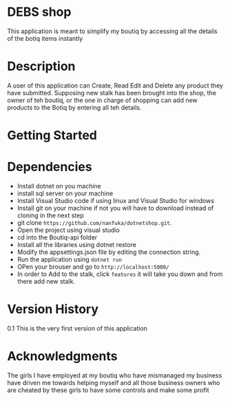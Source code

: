 # DEBS shop
This application is meant to simplify my boutiq by accessing all the details of the botiq items instantly

# Description
A user of this application can Create, Read  Edit and Delete any product they have submitted. Supposing new stalk has been brought into the shop, the owner of teh boutiq, or the one in charge of shopping can add new products to the Botiq by entering all teh details.
# Getting Started
# Dependencies
- Install dotnet on you machine
- install sql server on your machine
- Install Visual Studio code if using linux  and Visual Studio for windows
- Install git on your machine if not you will have to download instead of cloning in the next step
- git clone ```https://github.com/nanfuka/dotnetshop.git```.
- Open the project using visual studio
- cd into the Boutiq-api folder 
- Install all the libraries using dotnet restore
- Modify the appsettings.json file by editing the connection string.
- Run the application using ```dotnet run```
- OPen your brouser and go to ```http://localhost:5000/```
- In order to Add to the stalk, click ```features``` it will take you down  and from there add new stalk.
# Version History
0.1
This is the very first version of this application


# Acknowledgments
The girls I have employed at my boutiq who have mismanaged my business have driven me towards helping myself and all those business owners who are cheated by these girls to have some controls and make some profit



